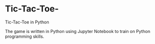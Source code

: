 # Tic-Tac-Toe-
Tic-Tac-Toe in Python


The game is written in Python using Jupyter Notebook to train on Python programming skills.
